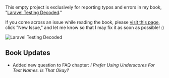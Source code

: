 This empty project is exclusively for reporting typos and errors in my book, "[Laravel Testing Decoded](https://leanpub.com/laravel-testing-decoded)."

If you come across an issue while reading the book, please [visit this page](https://github.com/JeffreyWay/Laravel-Testing-Decoded/issues), click "New Issue," and let me know so that I may fix it as soon as possible! :)

![Laravel Testing Decoded](https://s3.amazonaws.com/titlepages.leanpub.com/laravel-testing-decoded/bookpage?1365480102)


## Book Updates

- Added new question to FAQ chapter: *I Prefer Using Underscores For Test Names. Is That Okay?*
